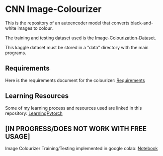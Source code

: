 # CNN Image-Colourizer
This is the repository of an autoencoder model that converts black-and-white images to colour.

The training and testing dataset used is the [Image-Colourization-Dataset](https://www.kaggle.com/datasets/aayush9753/image-colorization-dataset).

This kaggle dataset must be stored in a "data" directory with the main programs.

## Requirements
Here is the requirements document for the colourizer: [Requirements](https://docs.google.com/document/d/17pzGwoIqIhhMRrc7eZbiCiMEfnEUco78iabRo-hJ5ho/edit?usp=sharing)

## Learning Resources
Some of my learning process and resources used are linked in this repository: [LearningPytorch](https://github.com/SaiAmartya/LearningPytorch)

## [IN PROGRESS/DOES NOT WORK WITH FREE USAGE]
Image Colourizer Training/Testing implemented in google colab: [Notebook](https://colab.research.google.com/drive/1as_sPWGZ5A1jBX2AOV8SkTD8Wx_DH3DU?usp=sharing)
